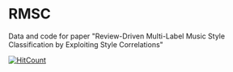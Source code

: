 # RMSC
Data and code for paper "Review-Driven Multi-Label Music Style Classification by Exploiting Style Correlations"

[![HitCount](http://hits.dwyl.io/lancopku/RMSC.svg)](http://hits.dwyl.io/lancopku/RMSC)
